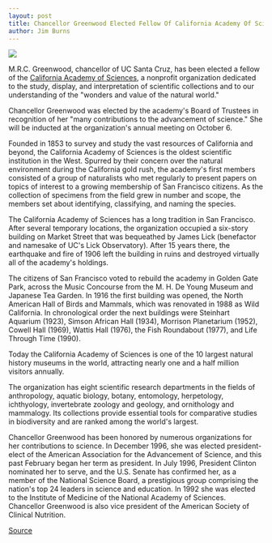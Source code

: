 ```yaml
---
layout: post
title: Chancellor Greenwood Elected Fellow Of California Academy Of Sciences
author: Jim Burns
---
```


![][2]

M.R.C. Greenwood, chancellor of UC Santa Cruz, has been elected a fellow of the [California Academy of Sciences][4], a nonprofit organization dedicated to the study, display, and interpretation of scientific collections and to our understanding of the "wonders and value of the natural world."

Chancellor Greenwood was elected by the academy's Board of Trustees in recognition of her "many contributions to the advancement of science." She will be inducted at the organization's annual meeting on October 6.

Founded in 1853 to survey and study the vast resources of California and beyond, the California Academy of Sciences is the oldest scientific institution in the West. Spurred by their concern over the natural environment during the California gold rush, the academy's first members consisted of a group of naturalists who met regularly to present papers on topics of interest to a growing membership of San Francisco citizens. As the collection of specimens from the field grew in number and scope, the members set about identifying, classifying, and naming the species.

The California Academy of Sciences has a long tradition in San Francisco. After several temporary locations, the organization occupied a six-story building on Market Street that was bequeathed by James Lick (benefactor and namesake of UC's Lick Observatory). After 15 years there, the earthquake and fire of 1906 left the building in ruins and destroyed virtually all of the academy's holdings.

The citizens of San Francisco voted to rebuild the academy in Golden Gate Park, across the Music Concourse from the M. H. De Young Museum and Japanese Tea Garden. In 1916 the first building was opened, the North American Hall of Birds and Mammals, which was renovated in 1988 as Wild California. In chronological order the next buildings were Steinhart Aquarium (1923), Simson African Hall (1934), Morrison Planetarium (1952), Cowell Hall (1969), Wattis Hall (1976), the Fish Roundabout (1977), and Life Through Time (1990).

Today the California Academy of Sciences is one of the 10 largest natural history museums in the world, attracting nearly one and a half million visitors annually.

The organization has eight scientific research departments in the fields of anthropology, aquatic biology, botany, entomology, herpetology, ichthyology, invertebrate zoology and geology, and ornithology and mammalogy.  Its collections provide essential tools for comparative studies in biodiversity and are ranked among the world's largest.

Chancellor Greenwood has been honored by numerous organizations for her contributions to science. In December 1996, she was elected president-elect of the American Association for the Advancement of Science, and this past February began her term as president. In July 1996, President Clinton nominated her to serve, and the U.S. Senate has confirmed her, as a member of the National Science Board, a prestigious group comprising the nation's top 24 leaders in science and education. In 1992 she was elected to the Institute of Medicine of the National Academy of Sciences. Chancellor Greenwood is also vice president of the American Society of Clinical Nutrition.

[2]: http://www1.ucsc.edu/oncampus/currents/98-99/art/greenwood_m.r.c.98-07-27.gif
[4]: http://www.calacademy.org/

[Source](http://www1.ucsc.edu/oncampus/currents/98-99/07-27/greenwood.htm "Permalink to Chancellor Greenwood elected CAS fellow: 7-27-98")
